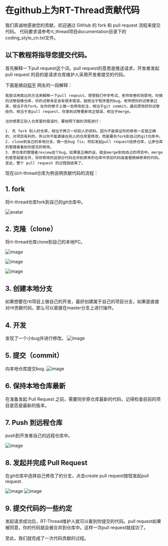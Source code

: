 # 在github上为RT-Thread贡献代码

我们真诚地感谢您的贡献，欢迎通过 GitHub 的 fork 和 pull request 流程来提交代码。
代码要求请参考rt_thread项目documentation目录下的coding_style_cn.txt文件。

## 以下教程将指导您提交代码。
首先解释一下pull request这个词，pull request的意思是推送请求，开发者发起pull request 的目的是请求仓库维护人采用开发者提交的代码。

下面是摘自[知乎](https://www.zhihu.com/question/21682976) 网友的一段解释：

    我尝试用类比的方法来解释一下pull reqeust。想想我们中学考试，老师改卷的场景吧。你做的试卷就像仓库，你的试卷肯定会有很多错误，就相当于程序里的bug。老师把你的试卷拿过来，相当于先fork。在你的卷子上做一些修改批注，相当于git commit。最后把改好的试卷给你，相当于发pull request，你拿到试卷重新改正错误，相当于merge。

    当你想更正别人仓库里的错误时，要按照下面的流程进行：

    1. 先 fork 别人的仓库，相当于拷贝一份别人的资料。因为不能保证你的修改一定是正确的，对项目有利的，所以你不能直接在别人的仓库里修改，而是要先fork到自己的git仓库中。
    2. clone到自己的本地分支，做一些bug fix，然后发起pull request给原仓库，让原仓库的管理者看到你提交的修改。 
    3. 原仓库的管理者review这个bug，如果是正确的话，就会merge到他自己的项目中。merge的意思就是合并，将你修改的这部分代码合并到原来的仓库中添加代码或者替换掉原来的代码。至此，整个 pull request 的过程就结束了。

现在以rt-thread仓库为例说明贡献代码的流程：

##  1. fork
将rt-thread仓库fork到自己的git仓库中。

![avatar](../../figures/fork.png)


##  2. 克隆（clone）
将rt-thread仓库clone到自己的本地PC。

![image](../../figures/cloneformgit.png)

![image](../../figures/cloneformgit2.png)

![image](../../figures/cloneformgit3.png)

##  3. 创建本地分支

如果想要在rtt项目上做自己的开发，最好创建属于自己的项目分支，如果是直接对rtt贡献代码，那么可以直接在master分支上进行操作。

##  4. 开发
发现了一个小bug并进行修改。
![image](../../figures/bug1.png)

##  5. 提交（commit）
向本地仓库提交bug.
![image](../../figures/bug2.png)


##  6. 保持本地仓库最新
在准备发起 Pull Request 之前，需要同步原仓库最新的代码，记得检查目前的项目是否是最新的版本。
##  7. Push 到远程仓库

push到开发者自己的远程仓库中。

![image](../../figures/push.png)

##  8. 发起并完成 Pull Request
在git仓库中选择自己修改了的分支，点击create pull request按钮发起pull request.

![image](../../figures/pullrequest.png)
![image](../../figures/create_pull_request.png)

##  9. 提交代码的一些约定
发起请求成功后，RT-Thread维护人就可以看到你提交的代码。pull request如果被同意，你的代码就会被合并到仓库中。这样一次pull request就成功了。

至此，我们就完成了一次代码贡献的过程。
